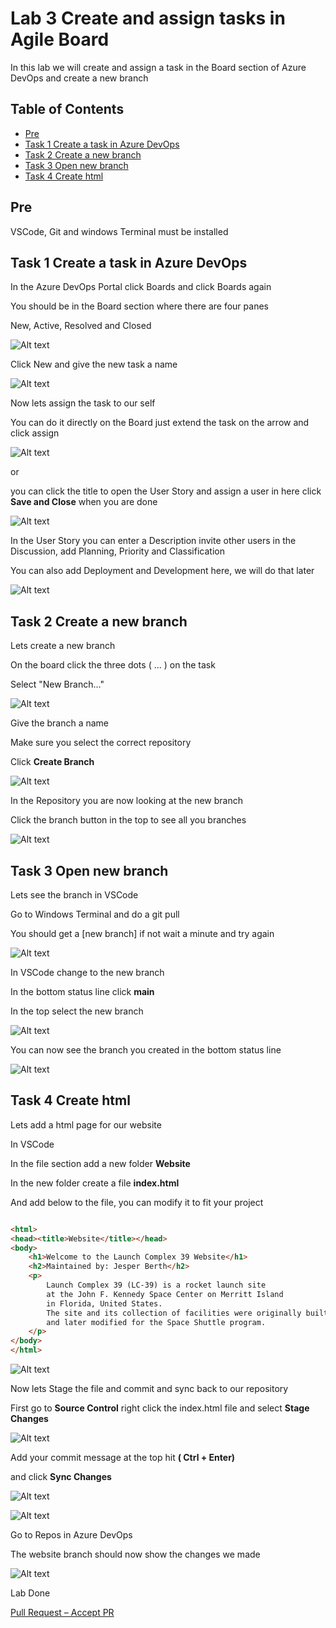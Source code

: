 # Lab 3 Create and assign tasks in Agile Board

In this lab we will create and assign a task in the Board section of Azure DevOps and create a new branch

## Table of Contents

- [Pre](#pre)
- [Task 1 Create a task in Azure DevOps](#task-1-create-a-task-in-azure-devops)
- [Task 2 Create a new branch](#task-2-create-a-new-branch)
- [Task 3 Open new branch](#task-3-open-new-branch)
- [Task 4 Create html](#task-3-create-html)

## Pre

VSCode, Git and windows Terminal must be installed

## Task 1 Create a task in Azure DevOps

In the Azure DevOps Portal click Boards and click Boards again

You should be in the Board section where there are four panes

New, Active, Resolved and Closed

![Alt text](pics/001_devops_boards.png?raw=true "Boards")

Click New and give the new task a name

![Alt text](pics/002_add_task.png?raw=true "add task")

Now lets assign the task to our self

You can do it directly on the Board just extend the task on the arrow and click assign

![Alt text](pics/003_assign_user1.png?raw=true "assign user")

or

you can click the title to open the User Story and assign a user in here click **Save and Close** when you are done

![Alt text](pics/004_assign_user2.png?raw=true "assign user")

In the User Story you can enter a Description invite other users in the Discussion, add Planning, Priority and Classification

You can also add Deployment and Development here, we will do that later

![Alt text](pics/005_board_done.png?raw=true "boards")

## Task 2 Create a new branch

Lets create a new branch

On the board click the three dots ( ... ) on the task

Select "New Branch..."

![Alt text](pics/006_create_branch.png?raw=true "create branch")

Give the branch a name

Make sure you select the correct repository

Click **Create Branch**

![Alt text](pics/007_new_branch.png?raw=true "new branch")

In the Repository you are now looking at the new branch

Click the branch button in the top to see all you branches

![Alt text](pics/008_look_at_branch.png?raw=true "look at branch")

## Task 3 Open new branch

Lets see the branch in VSCode

Go to Windows Terminal and do a git pull

You should get a [new branch] if not wait a minute and try again

![Alt text](pics/009_git_pull.png?raw=true "git pull")

In VSCode change to the new branch

In the bottom status line click **main**

In the top select the new branch

![Alt text](pics/010_vscode_change_branch.png?raw=true "change branch")

You can now see the branch you created in the bottom status line

![Alt text](pics/011_vscode_change_branch_name.png?raw=true "change branch")

## Task 4 Create html

Lets add a html page for our website

In VSCode

In the file section add a new folder **Website**

In the new folder create a file **index.html**

And add below to the file, you can modify it to fit your project

```html

<html>
<head><title>Website</title></head>
<body>
    <h1>Welcome to the Launch Complex 39 Website</h1>
    <h2>Maintained by: Jesper Berth</h2>
    <p>
        Launch Complex 39 (LC-39) is a rocket launch site
        at the John F. Kennedy Space Center on Merritt Island
        in Florida, United States.
        The site and its collection of facilities were originally built as the Apollo program's "Moonport"
        and later modified for the Space Shuttle program.
    </p>
</body>
</html>

```

![Alt text](pics/012_new_index_html.png?raw=true "new index.html")

Now lets Stage the file and commit and sync back to our repository

First go to **Source Control** right click the index.html file and select **Stage Changes**

![Alt text](pics/013_stage_index_html.png?raw=true "stage index.html")

Add your commit message at the top hit **( Ctrl + Enter)**

and click **Sync Changes**

![Alt text](pics/014_commit_index_html.png?raw=true "commit index.html")

![Alt text](pics/015_sync_index_html.png?raw=true "sync index.html")

Go to Repos in Azure DevOps

The website branch should now show the changes we made

![Alt text](pics/016_repo_index_html.png?raw=true "repo index.html")

Lab Done

[Pull Request – Accept PR](../lab04/lab4.md)
